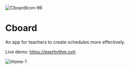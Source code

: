 ![CboardIcon-96](https://user-images.githubusercontent.com/52459150/163640058-561222a5-9974-4eb6-9a72-9c7b4f2adc01.png)
# Cboard
An app for teachers to create schedules more effectively.

Live demo: https://exerhythm.ovh

![Home-1](https://user-images.githubusercontent.com/52459150/163641545-56559fae-a7bf-4fa9-9397-a9889690959b.png)
